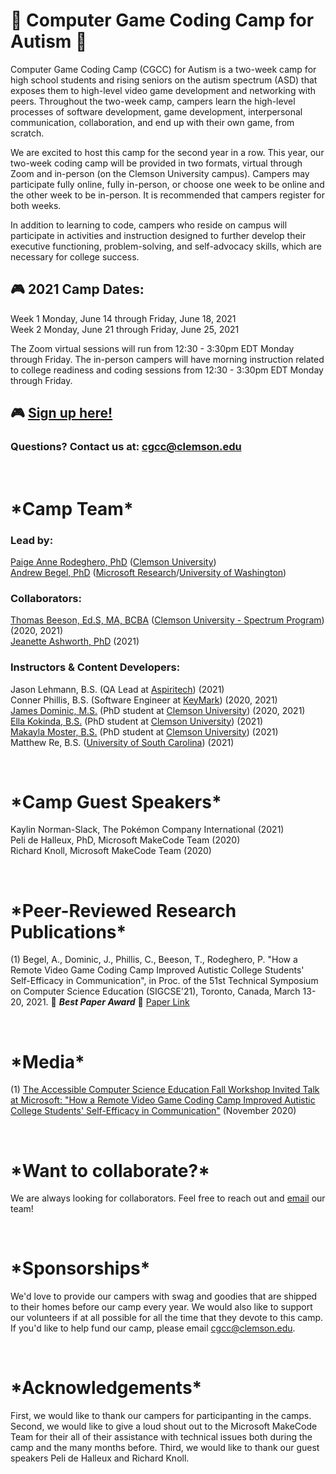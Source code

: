
# &#x1f42f; Computer Game Coding Camp for Autism &#x1f42f;
Computer Game Coding Camp (CGCC) for Autism is a two-week camp for high school students and rising seniors on the autism spectrum (ASD) that exposes them to high-level video game development and networking with peers. Throughout the two-week camp, campers learn the high-level processes of software development, game development, interpersonal communication, collaboration, and end up with their own game, from scratch.    

We are excited to host this camp for the second year in a row. This year, our two-week coding camp will be provided in two formats, virtual through Zoom and in-person (on the Clemson University campus). Campers may participate fully online, fully in-person, or choose one week to be online and the other week to be in-person. It is recommended that campers register for both weeks. 

In addition to learning to code, campers who reside on campus will participate in activities and instruction designed to further develop their executive functioning, problem-solving, and self-advocacy skills, which are necessary for college success.


## &#x1F3AE; 2021 Camp Dates:  
Week 1 Monday, June 14 through Friday, June 18, 2021   
Week 2 Monday, June 21 through Friday, June 25, 2021

The Zoom virtual sessions will run from 12:30 - 3:30pm EDT Monday through Friday. The in-person campers will have morning instruction related to college readiness and coding sessions from 12:30 - 3:30pm EDT Monday through Friday.

## &#x1F3AE; [Sign up here!](https://www.clemson.edu/summer/summer-scholars/cusp.html?utm_medium=email&_hsmi=118725944&_hsenc=p2ANqtz-9aFnvVFjiX19Y8_Jph8Qiatj7tRdb49FShUfV97XVcsNc23R1kEiQ6SNQmc4CUelt1RDkynHwR7xBmtYiyxgtMjDK7isSjyYylvk2O89UEs-dN8gg&utm_content=118725944&utm_source=hs_email)



### 	Questions? Contact us at: [cgcc@clemson.edu](mailto:cgcc@clemson.edu?subject=[CGCC-Website-Contact])


&nbsp;
# \*Camp Team\* 

### Lead by:
[Paige Anne Rodeghero, PhD](paigerodeghero.com) ([Clemson University](http://www.clemson.edu/))    
[Andrew Begel, PhD](https://andrewbegel.com/) ([Microsoft Research](http://www.clemson.edu/)/[University of Washington](http://www.washington.edu/))    


### Collaborators: 
[Thomas Beeson, Ed.S, MA, BCBA](https://www.clemson.edu/academics/studentaccess/contact-us.html) ([Clemson University - Spectrum Program](https://www.clemson.edu/academics/studentaccess/autism-transition.html)) (2020, 2021)    
[Jeanette Ashworth, PhD](https://www.jeanetteashworth.com/) (2021)  

### Instructors & Content Developers:
Jason Lehmann, B.S. (QA Lead at [Aspiritech](https://www.aspiritech.org/)) (2021)     
Conner Phillis, B.S. (Software Engineer at [KeyMark](https://www.keymarkinc.com/)) (2020, 2021)  
[James Dominic, M.S.](https://domini4.github.io/) (PhD student at [Clemson University](http://www.clemson.edu/)) (2020, 2021)  
[Ella Kokinda, B.S.](https://ella.dev/) (PhD student at [Clemson University](http://www.clemson.edu/)) (2021)    
[Makayla Moster, B.S.](https://makayla-moster.github.io) (PhD student at [Clemson University](http://www.clemson.edu/)) (2021)  
Matthew Re, B.S. ([University of South Carolina](https://sc.edu/)) (2021) 

&nbsp;
# \*Camp Guest Speakers\*
Kaylin Norman-Slack, The Pokémon Company International (2021)   
Peli de Halleux, PhD, Microsoft MakeCode Team (2020)   
Richard Knoll, Microsoft MakeCode Team (2020)

&nbsp;
# \*Peer-Reviewed Research Publications\*
(1) Begel, A., Dominic, J., Phillis, C., Beeson, T., Rodeghero, P. "How a Remote Video Game Coding Camp Improved Autistic College Students' Self-Efficacy in Communication", in Proc. of the 51st Technical Symposium on Computer Science Education (SIGCSE'21), Toronto, Canada, March 13-20, 2021. 	&#x1F389; **_Best Paper Award_** 	&#x1F389; [Paper Link](https://www.microsoft.com/en-us/research/publication/how-a-remote-video-game-coding-camp-improved-autistic-college-students-self-efficacy-in-communication/) 

&nbsp;
# \*Media\*
(1) [The Accessible Computer Science Education Fall Workshop Invited Talk at Microsoft: "How a Remote Video Game Coding Camp Improved Autistic College Students' Self-Efficacy in Communication"](https://www.microsoft.com/en-us/research/video/how-a-remote-video-game-coding-camp-improved-autistic-college-students-self-efficacy-in-communication/) (November 2020)

&nbsp;
# \*Want to collaborate?\*
We are always looking for collaborators. Feel free to reach out and [email](mailto:cgcc@clemson.edu?subject=[CGCC-Website-Contact]) our team!

&nbsp;
# \*Sponsorships\*
We'd love to provide our campers with swag and goodies that are shipped to their homes before our camp every year.  We would also like to support our volunteers if at all possible for all the time that they devote to this camp.  If you'd like to help fund our camp, please email [cgcc@clemson.edu](mailto:cgcc@clemson.edu?subject=[CGCC-Website-Contact]).

&nbsp;
# \*Acknowledgements\*
First, we would like to thank our campers for participanting in the camps.  Second, we would like to give a loud shout out to the Microsoft MakeCode Team for their all of their assistance with technical issues both during the camp and the many months before. Third, we would like to thank our guest speakers Peli de Halleux and Richard Knoll.




